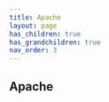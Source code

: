 ```yaml
---
title: Apache
layout: page
has_children: true
has_grandchildren: true
nav_order: 3
---
```

## Apache